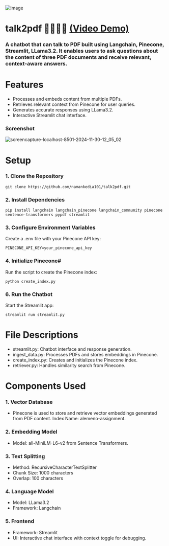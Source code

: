 ![image](https://github.com/user-attachments/assets/1fd8475b-b2f3-4dc2-b573-8deed7d3282b)
# talk2pdf 🤖📄🧑‍🦰 [(Video Demo)](https://drive.google.com/file/d/1RvOhgdOeO08amTxghtTgWjwU_Py7VxUu/view?usp=sharing)
### A chatbot that can talk to PDF built using Langchain, Pinecone, Streamlit, LLama3.2. It enables users to ask questions about the content of three PDF documents and receive relevant, context-aware answers.

# Features
 - Processes and embeds content from multiple PDFs.
 - Retrieves relevant context from Pinecone for user queries.
 - Generates accurate responses using LLama3.2.
 - Interactive Streamlit chat interface.

### Screenshot   
![screencapture-localhost-8501-2024-11-30-12_05_02](https://github.com/user-attachments/assets/c788a102-941e-4b10-989a-ceb03ffbe633)

# Setup
### 1. Clone the Repository
```
git clone https://github.com/namankedia101/talk2pdf.git
```

### 2. Install Dependencies
```
pip install langchain langchain_pinecone langchain_community pinecone sentence-transformers pypdf streamlit
```

### 3. Configure Environment Variables
Create a .env file with your Pinecone API key:
```
PINECONE_API_KEY=your_pinecone_api_key
```

### 4. Initialize Pinecone#
Run the script to create the Pinecone index:
```
python create_index.py
```

### 6. Run the Chatbot
Start the Streamlit app:
```
streamlit run streamlit.py
```

# File Descriptions
 - streamlit.py: Chatbot interface and response generation.
 - ingest_data.py: Processes PDFs and stores embeddings in Pinecone.
 - create_index.py: Creates and initializes the Pinecone index.
 - retriever.py: Handles similarity search from Pinecone.

# Components Used
### 1. Vector Database
 - Pinecone is used to store and retrieve vector embeddings generated from PDF content.
Index Name: alemeno-assignment.
### 2. Embedding Model
 - Model: all-MiniLM-L6-v2 from Sentence Transformers.
### 3. Text Splitting
 - Method: RecursiveCharacterTextSplitter
 - Chunk Size: 1000 characters
 - Overlap: 100 characters
### 4. Language Model
 - Model: LLama3.2
 - Framework: Langchain
### 5. Frontend
 - Framework: Streamlit
 - UI: Interactive chat interface with context toggle for debugging.
